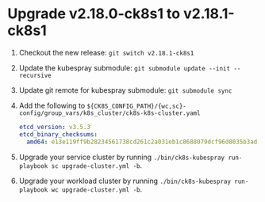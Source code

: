 # Upgrade v2.18.0-ck8s1 to v2.18.1-ck8s1

1. Checkout the new release: `git switch v2.18.1-ck8s1`

1. Update the kubespray submodule: `git submodule update --init --recursive`

1. Update git remote for kubespray submodule: `git submodule sync`

1. Add the following to `${CK8S_CONFIG_PATH}/{wc,sc}-config/group_vars/k8s_cluster/ck8s-k8s-cluster.yaml`

    ```yaml
    etcd_version: v3.5.3
    etcd_binary_checksums:
      amd64: e13e119ff9b28234561738cd261c2a031eb1c8688079dcf96d8035b3ad19ca58
    ```

1. Upgrade your service cluster by running `./bin/ck8s-kubespray run-playbook sc upgrade-cluster.yml -b`.

1. Upgrade your workload cluster by running `./bin/ck8s-kubespray run-playbook wc upgrade-cluster.yml -b`.

